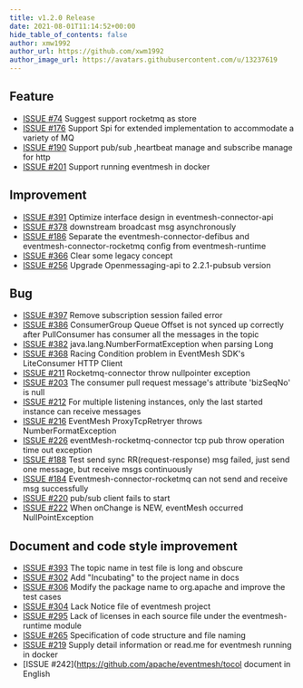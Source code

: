 ```yaml
---
title: v1.2.0 Release
date: 2021-08-01T11:14:52+00:00
hide_table_of_contents: false
author: xmw1992
author_url: https://github.com/xwm1992
author_image_url: https://avatars.githubusercontent.com/u/13237619
---
```


## Feature

- [ISSUE #74](https://github.com/apache/eventmesh/issues/74) Suggest support rocketmq as store
- [ISSUE #176](https://github.com/apache/eventmesh/issues/176) Support Spi for extended implementation to accommodate a variety of MQ
- [ISSUE #190](https://github.com/apache/eventmesh/issues/190) Support pub/sub ,heartbeat manage and subscribe manage for http
- [ISSUE #201](https://github.com/apache/eventmesh/issues/201) Support running eventmesh in docker

## Improvement

- [ISSUE #391](https://github.com/apache/eventmesh/issues/391) Optimize interface design in eventmesh-connector-api
- [ISSUE #378](https://github.com/apache/eventmesh/issues/378) downstream broadcast msg asynchronously
- [ISSUE #186](https://github.com/apache/eventmesh/issues/186) Separate the eventmesh-connector-defibus and eventmesh-connector-rocketmq config from eventmesh-runtime
- [ISSUE #366](https://github.com/apache/eventmesh/issues/366) Clear some legacy concept
- [ISSUE #256](https://github.com/apache/eventmesh/issues/256) Upgrade Openmessaging-api to 2.2.1-pubsub version

## Bug

- [ISSUE #397](https://github.com/apache/eventmesh/issues/397) Remove subscription session failed error
- [ISSUE #386](https://github.com/apache/eventmesh/issues/386) ConsumerGroup Queue Offset is not synced up correctly after PullConsumer has consumer all the messages in the topic
- [ISSUE #382](https://github.com/apache/eventmesh/issues/382) java.lang.NumberFormatException when parsing Long
- [ISSUE #368](https://github.com/apache/eventmesh/issues/368) Racing Condition problem in EventMesh SDK's LiteConsumer HTTP Client
- [ISSUE #211](https://github.com/apache/eventmesh/issues/211) Rocketmq-connector throw nullpointer exception
- [ISSUE #203](https://github.com/apache/eventmesh/issues/203) The consumer pull request message's attribute 'bizSeqNo' is null
- [ISSUE #212](https://github.com/apache/eventmesh/issues/212) For multiple listening instances, only the last started instance can receive messages
- [ISSUE #216](https://github.com/apache/eventmesh/issues/216) EventMesh ProxyTcpRetryer throws NumberFormatException
- [ISSUE #226](https://github.com/apache/eventmesh/issues/226) eventMesh-rocketmq-connector tcp pub throw operation time out exception
- [ISSUE #188](https://github.com/apache/eventmesh/issues/188) Test send sync RR(request-response) msg failed, just send one message, but receive msgs continuously
- [ISSUE #184](https://github.com/apache/eventmesh/issues/184) Eventmesh-connector-rocketmq can not send and receive msg successfully
- [ISSUE #220](https://github.com/apache/eventmesh/issues/220) pub/sub client fails to start
- [ISSUE #222](https://github.com/apache/eventmesh/issues/222) When onChange is NEW, eventMesh occurred NullPointException

## Document and code style improvement

- [ISSUE #393](https://github.com/apache/eventmesh/issues/393) The topic name in test file is long and obscure
- [ISSUE #302](https://github.com/apache/eventmesh/issues/302) Add "Incubating" to the project name in docs
- [ISSUE #306](https://github.com/apache/eventmesh/issues/306) Modify the package name to org.apache and improve the test cases
- [ISSUE #304](https://github.com/apache/eventmesh/issues/304) Lack Notice file of eventmesh project
- [ISSUE #295](https://github.com/apache/eventmesh/issues/295) Lack of licenses in each source file under the eventmesh-runtime module
- [ISSUE #265](https://github.com/apache/eventmesh/issues/265) Specification of code structure and file naming
- [ISSUE #219](https://github.com/apache/eventmesh/issues/219) Supply detail information or read.me for eventmesh running in docker
- [ISSUE #242](https://github.com/apache/eventmesh/tocol document in English
